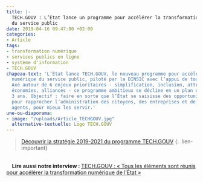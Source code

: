 ```yaml
---
title: |-
  TECH.GOUV : L’État lance un programme pour accélérer la transformation numérique
  du service public
date: 2019-04-16 09:47:00 +02:00
categories:
- Article
tags:
- transformation numérique
- services publics en ligne
- système d'information
- TECH.GOUV
chapeau-text: 'L’État lance TECH.GOUV, le nouveau programme pour accélérer la transformation
  numérique du service public, piloté par la DINSIC avec l’appui de tous les ministères.
  Axé autour de 6 enjeux prioritaires - simplification, inclusion, attractivité, maîtrise,
  économies, alliances - ce programme ambitieux se décline en un plan d''action sur
  3 ans. Objectif : faire en sorte que l’État se saisisse des opportunités du numérique
  pour rapprocher l’administration des citoyens, des entreprises et de ses propres
  agents, pour mieux les servir.'
une-ou-diaporama:
- image: "/uploads/Article_TECHGOUV.jpg"
  alternative-textuelle: Logo TECH.GOUV
---
```


> [Découvrir la stratégie 2019-2021 du programme TECH.GOUV](/publications/tech-gouv-strategie-et-feuille-de-route-2019-2021/)
{: .lien-important}
<br>

<div style="text-indent: 15px;"><b>Lire aussi notre interview : </b><a href="/actualites/tech-gouv-interview-nadi-bou-hanna/">TECH.GOUV : « Tous les éléments sont réunis pour accélérer la transformation numérique de l’État »</a></div>